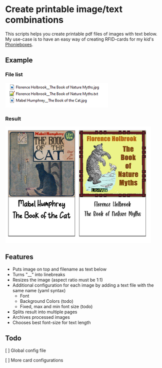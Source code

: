 # Create printable image/text combinations

This scripts helps you create printable pdf files of images with text below. My use-case is to have an easy way of creating RFID-cards for my kid's [Phonieboxes](http://phoniebox.de/).

## Example
### File list

![alt text](repo/example_images.png)

### Result

![alt text](repo/example_result.png)

## Features
- Puts image on top and filename as text below
- Turns "__" into linebreaks
- Resizes the image (aspect ratio must be 1:1)
- Additional configuration for each image by adding a text file with the same name (yaml syntax)
    - Font
    - Background Colors (todo)
    - Fixed, max and min font size (todo)
- Splits result into multiple pages
- Archives processed images
- Chooses best font-size for text length 


## Todo
[ ] Global config file

[ ] More card configurations

